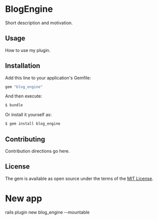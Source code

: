 # BlogEngine
Short description and motivation.

## Usage
How to use my plugin.

## Installation
Add this line to your application's Gemfile:

```ruby
gem "blog_engine"
```

And then execute:
```bash
$ bundle
```

Or install it yourself as:
```bash
$ gem install blog_engine
```

## Contributing
Contribution directions go here.

## License
The gem is available as open source under the terms of the [MIT License](https://opensource.org/licenses/MIT).

# New app
rails plugin new blog_engine --mountable

